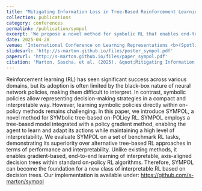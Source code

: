 ```yaml
---
title: "Mitigating Information Loss in Tree-Based Reinforcement Learning via Direct Optimization"
collection: publications
category: conferences
permalink: /publication/sympol
excerpt: 'We propose a novel method for symbolic RL that enables end-to-end gradient-based learning of interpretable, axis-aligned decision trees, combining policy gradient optimization with symbolic decision-making.'
date: 2025-04-28
venue: 'International Conference on Learning Representations <b>(Spotlight)</b>'
slidesurl: 'http://s-marton.github.io/files/poster_sympol.pdf'
paperurl: 'http://s-marton.github.io/files/paper_sympol.pdf'
citation: 'Marton, Sascha, et al. (2025). &quot;Mitigating Information Loss in Tree-Based Reinforcement Learning via Direct Optimization.&quot; <i>The Thirteenth International Conference on Learning Representations</i>. 1(1).'
---
```


Reinforcement learning (RL) has seen significant success across various domains, but its adoption is often limited by the black-box nature of neural network policies, making them difficult to interpret. In contrast, symbolic policies allow representing decision-making strategies in a compact and interpretable way. However, learning symbolic policies directly within on-policy methods remains challenging. In this paper, we introduce SYMPOL, a novel method for SYMbolic tree-based on-POLicy RL. SYMPOL employs a tree-based model integrated with a policy gradient method, enabling the agent to learn and adapt its actions while maintaining a high level of interpretability. We evaluate SYMPOL on a set of benchmark RL tasks, demonstrating its superiority over alternative tree-based RL approaches in terms of performance and interpretability. Unlike existing methods, it enables gradient-based, end-to-end learning of interpretable, axis-aligned decision trees within standard on-policy RL algorithms. Therefore, SYMPOL can become the foundation for a new class of interpretable RL based on decision trees. Our implementation is available under: https://github.com/s-marton/sympol
